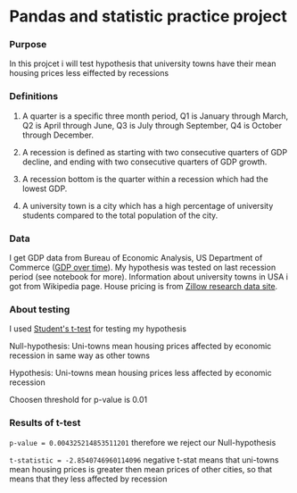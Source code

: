 # Pandas and statistic practice project 

### Purpose 
In this projcet i will test hypothesis that university towns have their mean housing prices less eiffected by recessions

### Definitions 

1) A quarter is a specific three month period, Q1 is January through March, Q2 is April through June, Q3 is July through September, Q4 is October through December.

2) A recession is defined as starting with two consecutive quarters of GDP decline, and ending with two consecutive quarters of GDP growth.

3) A recession bottom is the quarter within a recession which had the lowest GDP.

4) A university town is a city which has a high percentage of university students compared to the total population of the city.
 
### Data 

 I get GDP data from Bureau of Economic Analysis, US Department of Commerce ([GDP over time](http://www.bea.gov/data/gdp/gross-domestic-product#gdp)). My hypothesis was tested on last recession period (see notebook for more). Information about university towns in USA i got from Wikipedia page. House pricing is from [Zillow research data site](https://www.zillow.com/research/data/).

### About testing 

I used [Student's t-test](https://en.wikipedia.org/wiki/Student%27s_t-test) for testing my hypothesis

Null-hypothesis: Uni-towns mean housing prices affected by economic recession in same way as other towns 

Hypothesis: Uni-towns mean housing prices less affected by economic recession

Choosen threshold for p-value is 0.01

### Results of t-test

`p-value = 0.004325214853511201` therefore we reject our Null-hypothesis

`t-statistic = -2.8540746960114096` negative t-stat means that uni-towns mean housing prices is greater then mean prices of other cities, so that means that they less affected by recession 

